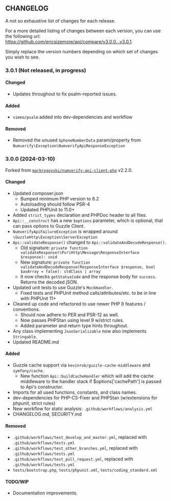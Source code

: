 ## CHANGELOG
A not so exhaustive list of changes for each release.

For a more detailed listing of changes between each version, 
you can use the following url: https://github.com/ericsizemore/api/compare/v3.0.0...v3.0.1. 

Simply replace the version numbers depending on which set of changes you wish to see.

### 3.0.1 (Not released, in progress)

#### Changed

  * Updates throughout to fix psalm-reported issues.

#### Added

  * `vimeo/psalm` added into dev-dependencies and workflow

#### Removed

  * Removed the unused `$phoneNumberData` param/property from `Numverify\Exception\NumverifyApiResponseException`


### 3.0.0 (2024-03-10)

Forked from [`markrogoyski/numverify-api-client-php`](https://github.com/markrogoyski/numverify-api-client-php) v2.2.0.

#### Changed

  * Updated composer.json
    * Bumped minimum PHP version to 8.2
    * Autoloading should follow PSR-4
    * Updated PHPUnit to 11.0+
  * Added `strict_types` declaration and PHPDoc header to all files.
  * `Api::__construct` has a new `$options` parameter, which is optional, that can pass options to Guzzle Client.
  * `NumverifyApiFailureException` is wrapped around `\GuzzleHttp\Exception\ServerException`
  * `Api::validateResponse()` changed to `Api::validateAndDecodeResponse()`.
    * Old signature: `private function validateResponse(\Psr\Http\Message\ResponseInterface $response): void`
    * New signature: `private function validateAndDecodeResponse(ResponseInterface $response, bool $asArray = false): stdClass | array`
    * It now checks `getStatusCode` and the response body for `success`. Returns the decoded jSON.
  * Updated unit tests to use Guzzle's `MockHandler`.
    * Fixed tests and PHPUnit method calls/attributes/etc. to be in line with PHPUnit 11+
  * Cleaned up code and refactored to use newer PHP 8 features / conventions.
    * Should now adhere to PER and PSR-12 as well.
    * Now passes PHPStan using level 9 w/strict rules.
    * Added parameter and return type hints throughout.
  * Any class implementing `JsonSerializable` now also implements `Stringable`.
  * Updated README.md

#### Added

  * Guzzle cache support via `kevinrob/guzzle-cache-middleware` and `symfony/cache`.
    * New function `Api::buildCacheHandler` which will add the cache middleware to the handler stack if $options['cachePath'] is passed to Api's constructor.
  * Imports for all used functions, constants, and class names.
  * dev-dependencies for PHP-CS-Fixer and PHPStan (w/extensions for phpunit, strict rules)
  * New workflow for static analysis: `.github/workflows/analysis.yml`
  * CHANGELOG.md, SECURITY.md

#### Removed

  * `.github/workflows/test_develop_and_master.yml`, replaced with `.github/workflows/tests.yml`
  * `.github/workflows/test_other_branches.yml`, replaced with `.github/workflows/tests.yml`
  * `.github/workflows/test_pull_request.yml`, replaced with `.github/workflows/tests.yml`
  * `tests/bootstrap.php`, `tests/phpunit.xml`, `tests/coding_standard.xml`

#### TODO/WIP

  * Documentation improvements.